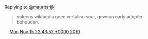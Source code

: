 Replying to [@mauritsrijk](https://twitter.com/mauritsrijk/status/4289985851162624)

> volgens wikipedia geen vertaling voor, gewoon early adopter behouden\.

<img src="../../media/tweet.ico" width="12" /> [Mon Nov 15 22:43:52 +0000 2010](https://twitter.com/DromerDenker/status/4303600259960832)